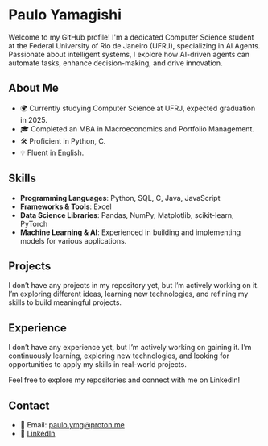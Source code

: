 # Paulo Yamagishi

Welcome to my GitHub profile! I'm a dedicated Computer Science student at the Federal University of Rio de Janeiro (UFRJ), specializing in AI Agents. Passionate about intelligent systems, I explore how AI-driven agents can automate tasks, enhance decision-making, and drive innovation.

## About Me

- 🌍 Currently studying Computer Science at UFRJ, expected graduation in 2025.
- 🎓 Completed an MBA in Macroeconomics and Portfolio Management.
- 🛠️ Proficient in Python, C.
- 💡 Fluent in English.

## Skills

- **Programming Languages**: Python, SQL, C, Java, JavaScript
- **Frameworks & Tools**: Excel
- **Data Science Libraries**: Pandas, NumPy, Matplotlib, scikit-learn, PyTorch
- **Machine Learning & AI**: Experienced in building and implementing models for various applications.

## Projects

I don’t have any projects in my repository yet, but I’m actively working on it. I’m exploring different ideas, learning new technologies, and refining my skills to build meaningful projects.

## Experience

I don’t have any experience yet, but I’m actively working on gaining it. I’m continuously learning, exploring new technologies, and looking for opportunities to apply my skills in real-world projects.

Feel free to explore my repositories and connect with me on LinkedIn!

## Contact

- 📧 Email: paulo.ymg@proton.me
- 🔗 [LinkedIn](https://www.linkedin.com/in/paulo-ymg/)

